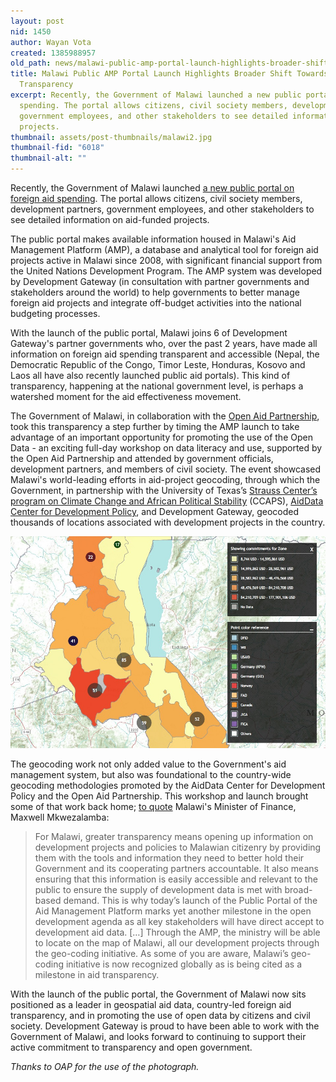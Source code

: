 ```yaml
---
layout: post
nid: 1450
author: Wayan Vota
created: 1385988957
old_path: news/malawi-public-amp-portal-launch-highlights-broader-shift-towards-openness-and-transparency
title: Malawi Public AMP Portal Launch Highlights Broader Shift Towards Openness and
  Transparency
excerpt: Recently, the Government of Malawi launched a new public portal on foreign aid
  spending. The portal allows citizens, civil society members, development partners,
  government employees, and other stakeholders to see detailed information on aid-funded
  projects.
thumbnail: assets/post-thumbnails/malawi2.jpg
thumbnail-fid: "6018"
thumbnail-alt: ""
---
```


Recently, the Government of Malawi launched [a new public portal on foreign aid spending](http://malawiaid.finance.gov.mw/). The portal allows citizens, civil society members, development partners, government employees, and other stakeholders to see detailed information on aid-funded projects.

The public portal makes available information housed in Malawi's Aid Management Platform (AMP), a database and analytical tool for foreign aid projects active in Malawi since 2008, with significant financial support from the United Nations Development Program. The AMP system was developed by Development Gateway (in consultation with partner governments and stakeholders around the world) to help governments to better manage foreign aid projects and integrate off-budget activities into the national budgeting processes.

With the launch of the public portal, Malawi joins 6 of Development Gateway's partner governments who, over the past 2 years, have made all information on foreign aid spending transparent and accessible (Nepal, the Democratic Republic of the Congo, Timor Leste, Honduras, Kosovo and Laos all have also recently launched public aid portals). This kind of transparency, happening at the national government level, is perhaps a watershed moment for the aid effectiveness movement.

The Government of Malawi, in collaboration with the [Open Aid Partnership](http://www.openaidmap.org/), took this transparency a step further by timing the AMP launch to take advantage of an important opportunity for promoting the use of the Open Data - an exciting full-day workshop on data literacy and use, supported by the Open Aid Partnership and attended by government officials, development partners, and members of civil society. The event showcased Malawi's world-leading efforts in aid-project geocoding, through which the Government, in partnership with the University of Texas’s [Strauss Center’s program on Climate Change and African Political Stability](https://strausscenter.org/ccaps/) (CCAPS), [AidData Center for Development Policy](http://aiddata.org), and Development Gateway, geocoded thousands of locations associated with development projects in the country.

![malawi aid map](/assets/post-images/malawi-aid-map.jpg "malawi aid map")

The geocoding work not only added value to the Government's aid management system, but also was foundational to the country-wide geocoding methodologies promoted by the AidData Center for Development Policy and the Open Aid Partnership. This workshop and launch brought some of that work back home; [to quote](http://malawiaid.finance.gov.mw/news/hon-maxwell-m-mkwezalamba-gives-keynote-address-amp-launch) Malawi's Minister of Finance, Maxwell Mkwezalamba:

> For Malawi, greater transparency means opening up information on development projects and policies to Malawian citizenry by providing them with the tools and information they need to better hold their Government and its cooperating partners accountable. It also means ensuring that this information is easily accessible and relevant to the public to ensure the supply of development data is met with broad-based demand. This is why today’s launch of the Public Portal of the Aid Management Platform marks yet another milestone in the open development agenda as all key stakeholders will have direct accept to development aid data. […] Through the AMP, the ministry will be able to locate on the map of Malawi, all our development projects through the geo-coding initiative. As some of you are aware, Malawi’s geo-coding initiative is now recognized globally as is being cited as a milestone in aid transparency.

With the launch of the public portal, the Government of Malawi now sits positioned as a leader in geospatial aid data, country-led foreign aid transparency, and in promoting the use of open data by citizens and civil society. Development Gateway is proud to have been able to work with the Government of Malawi, and looks forward to continuing to support their active commitment to transparency and open government.

*Thanks to OAP for the use of the photograph.*


